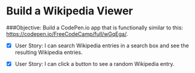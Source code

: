 # Build a Wikipedia Viewer

###Objective: 
Build a CodePen.io app that is functionally similar to this: https://codepen.io/FreeCodeCamp/full/wGqEga/.

- [x] User Story: I can search Wikipedia entries in a search box and see the resulting Wikipedia entries.

- [x] User Story: I can click a button to see a random Wikipedia entry.


